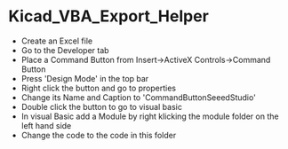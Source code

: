 # Kicad_VBA_Export_Helper

- Create an Excel file
- Go to the Developer tab
- Place a Command Button from Insert->ActiveX Controls->Command Button
- Press 'Design Mode' in the top bar
- Right click the button and go to properties
- Change its Name and Caption to 'CommandButtonSeeedStudio'
- Double click the button to go to visual basic
- In visual Basic add a Module by right klicking the module folder on the left hand side
- Change the code to the code in this folder
